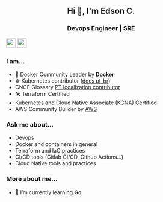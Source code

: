 <h2 align="center">Hi 👋, I'm Edson C.</h2>
<h3 align="center">Devops Engineer | SRE</h3>

<p><a href="https://www.twitter.com/tuxpilgrim"><img src="https://img.shields.io/badge/twitter-%231DA1F2.svg?&style=for-the-badge&logo=twitter&logoColor=white" height=25></a> <a href="https://www.linkedin.com/in/edsoncelio/"><img src="https://img.shields.io/badge/linkedin-%230077B5.svg?&style=for-the-badge&logo=linkedin&logoColor=white" height=25></a> 

### I am...
* 🐳 Docker Community Leader by **[Docker](https://events.docker.com/u/mc3fb2/#/about)**
* ☸ Kubernetes contributor ([docs pt-br](https://kubernetes.io/pt-br/))
* CNCF Glossary [PT localization contributor](https://github.com/cncf/glossary)
* 🛠️ Terraform Certified
* Kubernetes and Cloud Native Associate (KCNA) Certified
* AWS Community Builder by [AWS]()
  
### Ask me about...
* Devops
* Docker and containers in general
* Terraform and IaC practices
* CI/CD tools (Gitlab CI/CD, Github Actions...) 
* Cloud Native tools and practices  
### More about me...
* 🌱  I’m currently learning **Go**
